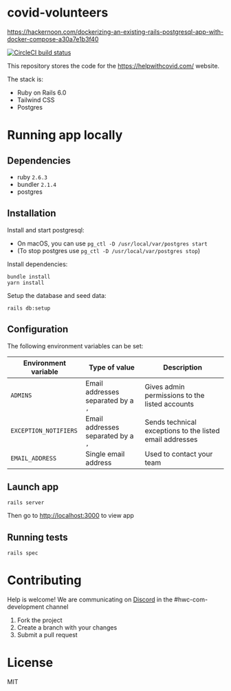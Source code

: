 # covid-volunteers

https://hackernoon.com/dockerizing-an-existing-rails-postgresql-app-with-docker-compose-a30a7e1b3f40


[![CircleCI build status](https://img.shields.io/cirrus/github/helpwithcovid/covid-volunteers?style=plastic)](https://circleci.com/gh/helpwithcovid/covid-volunteers)

This repository stores the code for the https://helpwithcovid.com/ website.

The stack is:

- Ruby on Rails 6.0
- Tailwind CSS
- Postgres

# Running app locally

## Dependencies

- ruby `2.6.3`
- bundler `2.1.4`
- postgres

## Installation

Install and start postgresql:
- On macOS, you can use `pg_ctl -D /usr/local/var/postgres start`
- (To stop postgres use `pg_ctl -D /usr/local/var/postgres stop`)

Install dependencies:

```
bundle install
yarn install
```

Setup the database and seed data:

```
rails db:setup
```

## Configuration

The following environment variables can be set:

| Environment variable  | Type of value                      | Description                                              |
|-----------------------|------------------------------------|----------------------------------------------------------|
| `ADMINS`              | Email addresses separated by a `,` | Gives admin permissions to the listed accounts           |
| `EXCEPTION_NOTIFIERS` | Email addresses separated by a `,` | Sends technical exceptions to the listed email addresses |
| `EMAIL_ADDRESS`       | Single email address               | Used to contact your team                                |

## Launch app

```
rails server
```

Then go to [http://localhost:3000](http://localhost:3000) to view app

## Running tests

```
rails spec
```

# Contributing

Help is welcome! We are communicating on [Discord](https://discord.gg/8nAJfFN) in the #hwc-com-development channel

1. Fork the project
1. Create a branch with your changes
1. Submit a pull request

# License

MIT
